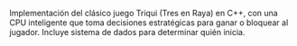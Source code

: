 Implementación del clásico juego Triqui (Tres en Raya) en C++, con una CPU inteligente que toma decisiones estratégicas para ganar o bloquear al jugador. Incluye sistema de dados para determinar quién inicia. 
